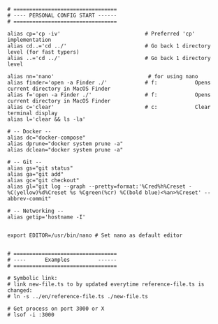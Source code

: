     # =================================
    # ---- PERSONAL CONFIG START ------
    # =================================

    alias cp='cp -iv'                           # Preferred 'cp' implementation
    alias cd..='cd ../'                         # Go back 1 directory level (for fast typers)
    alias ..='cd ../'                           # Go back 1 directory level

    alias nn='nano'                              # for using nano
    alias finder='open -a Finder ./'            # f:            Opens current directory in MacOS Finder
    alias f='open -a Finder ./'                 # f:            Opens current directory in MacOS Finder
    alias c='clear'                             # c:            Clear terminal display
    alias l='clear && ls -la'
    
    # -- Docker --
    alias dc="docker-compose"
    alias dprune="docker system prune -a"
    alias dclean="docker system prune -a"

    # -- Git --
    alias gs="git status"
    alias ga="git add"
    alias gc="git checkout"
    alias gl="git log --graph --pretty=format:'%Cred%h%Creset -%C(yellow)%d%Creset %s %Cgreen(%cr) %C(bold blue)<%an>%Creset' --abbrev-commit"

    # -- Networking --
    alias getip='hostname -I' 

   
    export EDITOR=/usr/bin/nano # Set nano as default editor


    # =================================
    # ----      Examples         ------
    # =================================
    
    # Symbolic link: 
    # link new-file.ts to by updated everytime reference-file.ts is changed:
    # ln -s ../en/reference-file.ts ./new-file.ts
    
    # Get process on port 3000 or X 
    # lsof -i :3000

